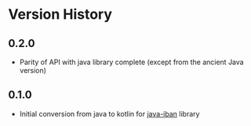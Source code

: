# Version History

## 0.2.0
* Parity of API with java library complete (except from the ancient Java version)

## 0.1.0
* Initial conversion from java to kotlin for [java-iban](https://github.com/barend/java-iban) library
